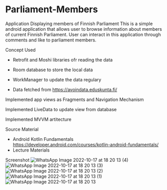 # Parliament-Members
Application Displaying members of Finnish Parliament
This is a simple android application that allows user to browse information about members of current Finnish Parliament.
User can interact in this application through comments and like to parliament members.

Concept Used

- Retrofit and Moshi libraries ofr reading the data 

- Room database to store the local data

- WorkManager to update the data regulary

- Data fetched from https://avoindata.eduskunta.fi/ 

Implemented app views as Fragments and Navigation Mechanism

Implemented LiveData to update view from database

Implemented MVVM artitecture

Source Material
- Android Kotlin Fundamentals https://developer.android.com/courses/kotlin-android-fundamentals/
- Lecture Materials


Screenshot
![WhatsApp Image 2022-10-17 at 18 20 13 (4)](https://user-images.githubusercontent.com/79021612/196222469-378d6682-89bf-4bc7-94d6-3a5bc8ef14ea.jpeg) ![WhatsApp Image 2022-10-17 at 18 20 13 (3)](https://user-images.githubusercontent.com/79021612/196222570-5c7137d4-a73f-4e6c-ba1c-e2b677eabcb9.jpeg) ![WhatsApp Image 2022-10-17 at 18 20 13 (2)](https://user-images.githubusercontent.com/79021612/196222626-f8a51b40-a6a5-4f2d-8033-964d3ff07b2a.jpeg)
![WhatsApp Image 2022-10-17 at 18 20 13 (1)](https://user-images.githubusercontent.com/79021612/196222662-23a41bdb-9bd5-452a-a790-e912499c73f1.jpeg) 
![WhatsApp Image 2022-10-17 at 18 20 13](https://user-images.githubusercontent.com/79021612/196222713-58d214b7-b3ce-4db8-a4bf-56772f9b4aac.jpeg)





